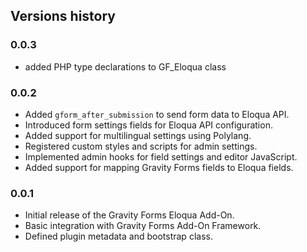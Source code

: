 

## Versions history

### 0.0.3

* added PHP type declarations to GF_Eloqua class

### 0.0.2

* Added `gform_after_submission` to send form data to Eloqua API.
* Introduced form settings fields for Eloqua API configuration.
* Added support for multilingual settings using Polylang.
* Registered custom styles and scripts for admin settings.
* Implemented admin hooks for field settings and editor JavaScript.
* Added support for mapping Gravity Forms fields to Eloqua fields.

### 0.0.1

* Initial release of the Gravity Forms Eloqua Add-On.
* Basic integration with Gravity Forms Add-On Framework.
* Defined plugin metadata and bootstrap class.
